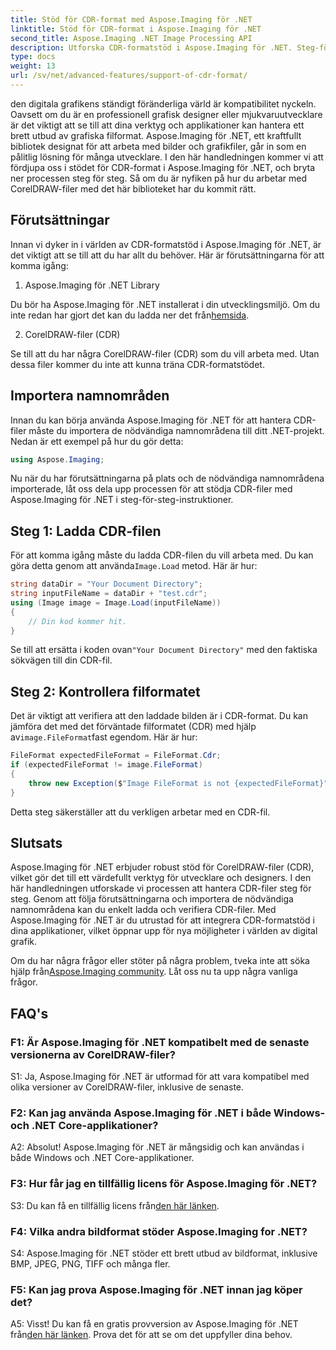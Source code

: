 ```yaml
---
title: Stöd för CDR-format med Aspose.Imaging för .NET
linktitle: Stöd för CDR-format i Aspose.Imaging för .NET
second_title: Aspose.Imaging .NET Image Processing API
description: Utforska CDR-formatstöd i Aspose.Imaging för .NET. Steg-för-steg-guide för att ladda och verifiera CorelDRAW-filer. Perfekt för utvecklare och designers.
type: docs
weight: 13
url: /sv/net/advanced-features/support-of-cdr-format/
---
```

den digitala grafikens ständigt föränderliga värld är kompatibilitet nyckeln. Oavsett om du är en professionell grafisk designer eller mjukvaruutvecklare är det viktigt att se till att dina verktyg och applikationer kan hantera ett brett utbud av grafiska filformat. Aspose.Imaging för .NET, ett kraftfullt bibliotek designat för att arbeta med bilder och grafikfiler, går in som en pålitlig lösning för många utvecklare. I den här handledningen kommer vi att fördjupa oss i stödet för CDR-format i Aspose.Imaging för .NET, och bryta ner processen steg för steg. Så om du är nyfiken på hur du arbetar med CorelDRAW-filer med det här biblioteket har du kommit rätt.

## Förutsättningar

Innan vi dyker in i världen av CDR-formatstöd i Aspose.Imaging för .NET, är det viktigt att se till att du har allt du behöver. Här är förutsättningarna för att komma igång:

1. Aspose.Imaging för .NET Library

 Du bör ha Aspose.Imaging för .NET installerat i din utvecklingsmiljö. Om du inte redan har gjort det kan du ladda ner det från[hemsida](https://releases.aspose.com/imaging/net/).

2. CorelDRAW-filer (CDR)

Se till att du har några CorelDRAW-filer (CDR) som du vill arbeta med. Utan dessa filer kommer du inte att kunna träna CDR-formatstödet.

## Importera namnområden

Innan du kan börja använda Aspose.Imaging för .NET för att hantera CDR-filer måste du importera de nödvändiga namnområdena till ditt .NET-projekt. Nedan är ett exempel på hur du gör detta:

```csharp
using Aspose.Imaging;
```

Nu när du har förutsättningarna på plats och de nödvändiga namnområdena importerade, låt oss dela upp processen för att stödja CDR-filer med Aspose.Imaging för .NET i steg-för-steg-instruktioner.

## Steg 1: Ladda CDR-filen

 För att komma igång måste du ladda CDR-filen du vill arbeta med. Du kan göra detta genom att använda`Image.Load` metod. Här är hur:

```csharp
string dataDir = "Your Document Directory";
string inputFileName = dataDir + "test.cdr";
using (Image image = Image.Load(inputFileName))
{
    // Din kod kommer hit.
}
```

 Se till att ersätta i koden ovan`"Your Document Directory"` med den faktiska sökvägen till din CDR-fil.

## Steg 2: Kontrollera filformatet

 Det är viktigt att verifiera att den laddade bilden är i CDR-format. Du kan jämföra det med det förväntade filformatet (CDR) med hjälp av`image.FileFormat`fast egendom. Här är hur:

```csharp
FileFormat expectedFileFormat = FileFormat.Cdr;
if (expectedFileFormat != image.FileFormat)
{
    throw new Exception($"Image FileFormat is not {expectedFileFormat}");
}
```

Detta steg säkerställer att du verkligen arbetar med en CDR-fil.

## Slutsats

Aspose.Imaging för .NET erbjuder robust stöd för CorelDRAW-filer (CDR), vilket gör det till ett värdefullt verktyg för utvecklare och designers. I den här handledningen utforskade vi processen att hantera CDR-filer steg för steg. Genom att följa förutsättningarna och importera de nödvändiga namnområdena kan du enkelt ladda och verifiera CDR-filer. Med Aspose.Imaging för .NET är du utrustad för att integrera CDR-formatstöd i dina applikationer, vilket öppnar upp för nya möjligheter i världen av digital grafik.

 Om du har några frågor eller stöter på några problem, tveka inte att söka hjälp från[Aspose.Imaging community](https://forum.aspose.com/). Låt oss nu ta upp några vanliga frågor.

## FAQ's

### F1: Är Aspose.Imaging för .NET kompatibelt med de senaste versionerna av CorelDRAW-filer?

S1: Ja, Aspose.Imaging för .NET är utformad för att vara kompatibel med olika versioner av CorelDRAW-filer, inklusive de senaste.

### F2: Kan jag använda Aspose.Imaging för .NET i både Windows- och .NET Core-applikationer?

A2: Absolut! Aspose.Imaging för .NET är mångsidig och kan användas i både Windows och .NET Core-applikationer.

### F3: Hur får jag en tillfällig licens för Aspose.Imaging för .NET?

 S3: Du kan få en tillfällig licens från[den här länken](https://purchase.aspose.com/temporary-license/).

### F4: Vilka andra bildformat stöder Aspose.Imaging for .NET?

S4: Aspose.Imaging för .NET stöder ett brett utbud av bildformat, inklusive BMP, JPEG, PNG, TIFF och många fler.

### F5: Kan jag prova Aspose.Imaging för .NET innan jag köper det?

 A5: Visst! Du kan få en gratis provversion av Aspose.Imaging för .NET från[den här länken](https://releases.aspose.com/). Prova det för att se om det uppfyller dina behov.
